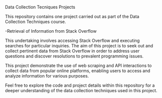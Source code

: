 Data Collection Tecniques Projects

This repository contains one project carried out as part of the Data Collection Techniques course.

  -Retrieval of Information from Stack Overflow

This undertaking involves accessing Stack Overflow and executing searches for particular inquiries. The aim of this project is to seek out and collect pertinent data from Stack Overflow in order to address user questions and discover resolutions to prevalent programming issues.

This project demonstrate the use of web scraping and API interactions to collect data from popular online platforms, enabling users to access and analyze information for various purposes.

Feel free to explore the code and project details within this repository for a deeper understanding of the data collection techniques used in this project.
